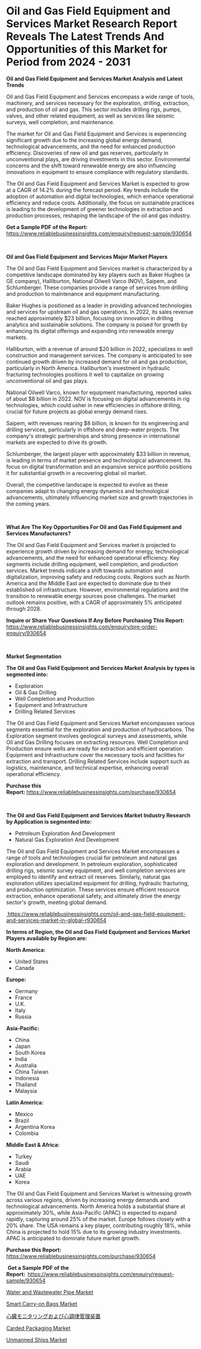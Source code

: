 <p><h1>Oil and Gas Field Equipment and Services Market Research Report Reveals The Latest Trends And Opportunities of this Market for Period from 2024 - 2031</h1></p><p><strong>Oil and Gas Field Equipment and Services Market Analysis and Latest Trends</strong></p>
<p><p>Oil and Gas Field Equipment and Services encompass a wide range of tools, machinery, and services necessary for the exploration, drilling, extraction, and production of oil and gas. This sector includes drilling rigs, pumps, valves, and other related equipment, as well as services like seismic surveys, well completion, and maintenance.</p><p>The market for Oil and Gas Field Equipment and Services is experiencing significant growth due to the increasing global energy demand, technological advancements, and the need for enhanced production efficiency. Discoveries of new oil and gas reserves, particularly in unconventional plays, are driving investments in this sector. Environmental concerns and the shift toward renewable energy are also influencing innovations in equipment to ensure compliance with regulatory standards.</p><p>The Oil and Gas Field Equipment and Services Market is expected to grow at a CAGR of 14.2% during the forecast period. Key trends include the adoption of automation and digital technologies, which enhance operational efficiency and reduce costs. Additionally, the focus on sustainable practices is leading to the development of greener technologies in extraction and production processes, reshaping the landscape of the oil and gas industry.</p></p>
<p><strong>Get a Sample PDF of the Report:&nbsp;</strong> <a href="https://www.reliablebusinessinsights.com/enquiry/request-sample/930654">https://www.reliablebusinessinsights.com/enquiry/request-sample/930654</a></p>
<p>&nbsp;</p>
<p><strong>Oil and Gas Field Equipment and Services Major Market Players</strong></p>
<p><p>The Oil and Gas Field Equipment and Services market is characterized by a competitive landscape dominated by key players such as Baker Hughes (a GE company), Halliburton, National Oilwell Varco (NOV), Saipem, and Schlumberger. These companies provide a range of services from drilling and production to maintenance and equipment manufacturing.</p><p>Baker Hughes is positioned as a leader in providing advanced technologies and services for upstream oil and gas operations. In 2022, its sales revenue reached approximately $23 billion, focusing on innovation in drilling analytics and sustainable solutions. The company is poised for growth by enhancing its digital offerings and expanding into renewable energy markets.</p><p>Halliburton, with a revenue of around $20 billion in 2022, specializes in well construction and management services. The company is anticipated to see continued growth driven by increased demand for oil and gas production, particularly in North America. Halliburton's investment in hydraulic fracturing technologies positions it well to capitalize on growing unconventional oil and gas plays.</p><p>National Oilwell Varco, known for equipment manufacturing, reported sales of about $8 billion in 2022. NOV is focusing on digital advancements in rig technologies, which could usher in new efficiencies in offshore drilling, crucial for future projects as global energy demand rises.</p><p>Saipem, with revenues nearing $8 billion, is known for its engineering and drilling services, particularly in offshore and deep-water projects. The company's strategic partnerships and strong presence in international markets are expected to drive its growth.</p><p>Schlumberger, the largest player with approximately $33 billion in revenue, is leading in terms of market presence and technological advancement. Its focus on digital transformation and an expansive service portfolio positions it for substantial growth in a recovering global oil market.</p><p>Overall, the competitive landscape is expected to evolve as these companies adapt to changing energy dynamics and technological advancements, ultimately influencing market size and growth trajectories in the coming years.</p></p>
<p>&nbsp;</p>
<p><strong>What Are The Key Opportunities For Oil and Gas Field Equipment and Services Manufacturers?</strong></p>
<p><p>The Oil and Gas Field Equipment and Services market is projected to experience growth driven by increasing demand for energy, technological advancements, and the need for enhanced operational efficiency. Key segments include drilling equipment, well completion, and production services. Market trends indicate a shift towards automation and digitalization, improving safety and reducing costs. Regions such as North America and the Middle East are expected to dominate due to their established oil infrastructure. However, environmental regulations and the transition to renewable energy sources pose challenges. The market outlook remains positive, with a CAGR of approximately 5% anticipated through 2028.</p></p>
<p><strong>Inquire or Share Your Questions If Any Before Purchasing This Report:</strong> <a href="https://www.reliablebusinessinsights.com/enquiry/pre-order-enquiry/930654">https://www.reliablebusinessinsights.com/enquiry/pre-order-enquiry/930654</a></p>
<p>&nbsp;</p>
<p><strong>Market Segmentation</strong></p>
<p><strong>The Oil and Gas Field Equipment and Services Market Analysis by types is segmented into:</strong></p>
<p><ul><li>Exploration</li><li>Oil & Gas Drilling</li><li>Well Completion and Production</li><li>Equipment and Infrastructure</li><li>Drilling Related Services</li></ul></p>
<p><p>The Oil and Gas Field Equipment and Services Market encompasses various segments essential for the exploration and production of hydrocarbons. The Exploration segment involves geological surveys and assessments, while Oil and Gas Drilling focuses on extracting resources. Well Completion and Production ensure wells are ready for extraction and efficient operation. Equipment and Infrastructure cover the necessary tools and facilities for extraction and transport. Drilling Related Services include support such as logistics, maintenance, and technical expertise, enhancing overall operational efficiency.</p></p>
<p><strong>Purchase this Report:&nbsp;</strong><a href="https://www.reliablebusinessinsights.com/purchase/930654">https://www.reliablebusinessinsights.com/purchase/930654</a></p>
<p>&nbsp;</p>
<p><strong>The Oil and Gas Field Equipment and Services Market Industry Research by Application is segmented into:</strong></p>
<p><ul><li>Petroleum Exploration And Development</li><li>Natural Gas Exploration And Development</li></ul></p>
<p><p>The Oil and Gas Field Equipment and Services Market encompasses a range of tools and technologies crucial for petroleum and natural gas exploration and development. In petroleum exploration, sophisticated drilling rigs, seismic survey equipment, and well completion services are employed to identify and extract oil reserves. Similarly, natural gas exploration utilizes specialized equipment for drilling, hydraulic fracturing, and production optimization. These services ensure efficient resource extraction, enhance operational safety, and ultimately drive the energy sector's growth, meeting global demand.</p></p>
<p><a href="https://www.reliablebusinessinsights.com/oil-and-gas-field-equipment-and-services-market-in-global-r930654">&nbsp;https://www.reliablebusinessinsights.com/oil-and-gas-field-equipment-and-services-market-in-global-r930654</a></p>
<p><strong>In terms of Region, the Oil and Gas Field Equipment and Services Market Players available by Region are:</strong></p>
<p>
    <p> <strong> North America: </strong>
        <ul>
            <li>United States</li>
            <li>Canada</li>
        </ul>
        </p> 
    <p> <strong> Europe: </strong>
        <ul>
            <li>Germany</li>
            <li>France</li>
            <li>U.K.</li>
            <li>Italy</li>
            <li>Russia</li>
        </ul>
        </p> 
    <p> <strong> Asia-Pacific: </strong>
        <ul>
            <li>China</li>
            <li>Japan</li>
            <li>South Korea</li>
            <li>India</li>
            <li>Australia</li>
            <li>China Taiwan</li>
            <li>Indonesia</li>
            <li>Thailand</li>
            <li>Malaysia</li>
        </ul>
        </p> 
    <p> <strong> Latin America: </strong>
        <ul>
            <li>Mexico</li>
            <li>Brazil</li>
            <li>Argentina Korea</li>
            <li>Colombia</li>
        </ul>
        </p> 
    <p> <strong> Middle East & Africa: </strong>
        <ul>
            <li>Turkey</li>
            <li>Saudi</li>
            <li>Arabia</li>
            <li>UAE</li>
            <li>Korea</li>
        </ul>
    </p>
    </p>
<p><p>The Oil and Gas Field Equipment and Services Market is witnessing growth across various regions, driven by increasing energy demands and technological advancements. North America holds a substantial share at approximately 30%, while Asia-Pacific (APAC) is expected to expand rapidly, capturing around 25% of the market. Europe follows closely with a 20% share. The USA remains a key player, contributing roughly 18%, while China is projected to hold 15% due to its growing industry investments. APAC is anticipated to dominate future market growth.</p></p>
<p><strong>Purchase this Report: </strong><a href="https://www.reliablebusinessinsights.com/purchase/930654">https://www.reliablebusinessinsights.com/purchase/930654</a></p>
<p>&nbsp;<strong>Get a Sample PDF of the Report:&nbsp;&nbsp;</strong><a href="https://www.reliablebusinessinsights.com/enquiry/request-sample/930654">https://www.reliablebusinessinsights.com/enquiry/request-sample/930654</a></p>
<p><strong></strong></p>
<p><p><a href="https://issuu.com/reportprime-2/docs/water-and-wastewater-pipe-market-si_0618badebba44a">Water and Wastewater Pipe Market</a></p><p><a href="https://github.com/WashimHussain441/Market-Research-Report-List-1/blob/main/smart-carry-on-bags-market.md">Smart Carry-on Bags Market</a></p><p><a href="https://medium.com/@sheilabruen2023/cardiac-monitoring-and-cardiac-rhythm-management-device-market-%E3%81%AF-%E3%82%B3%E3%82%B9%E3%83%88%E7%AE%A1%E7%90%86%E3%81%A8%E5%8A%B9%E7%8E%87%E5%90%91%E4%B8%8A%E3%82%92%E5%84%AA%E5%85%88%E3%81%97%E3%81%BE%E3%81%99-b3e92c66c5d8">心臓モニタリングおよび心調律管理装置</a></p><p><a href="https://www.linkedin.com/pulse/carded-packaging-market-report-product-type-thermoformingcold-ns7oc?trackingId=N4lptKILQrSCO1rPcP360g%3D%3D">Carded Packaging Market</a></p><p><a href="https://medium.com/@bessiperez20/the-unmanned-ships-market-has-witnessed-significant-growth-in-recent-years-and-this-trend-is-9b8bca1bcb97">Unmanned Ships Market</a></p></p>